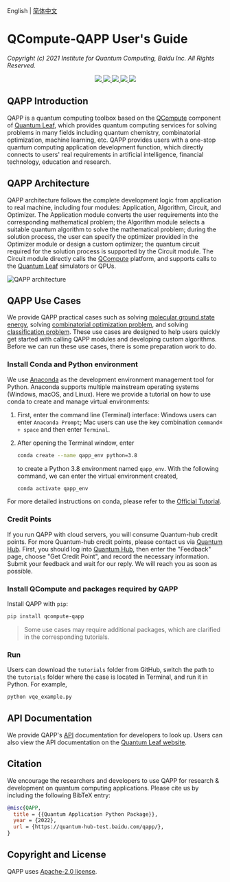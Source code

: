 English | [简体中文](README_CN.md)

# QCompute-QAPP User's Guide

*Copyright (c) 2021 Institute for Quantum Computing, Baidu Inc. All Rights Reserved.*

<p align="center">
  <!-- docs -->
  <a href="https://quantum-hub.baidu.com/docs/qapp/">
    <img src="https://img.shields.io/badge/docs-link-green.svg?style=flat-square&logo=read-the-docs"/>
  </a>
  <!-- PyPI -->
  <a href="https://pypi.org/project/qcompute-qapp/">
    <img src="https://img.shields.io/badge/pypi-v0.0.1-orange.svg?style=flat-square&logo=pypi"/>
  </a>
  <!-- Python -->
  <a href="https://www.python.org/">
    <img src="https://img.shields.io/badge/Python-3.6+-blue.svg?style=flat-square&logo=python"/>
  </a>
  <!-- License -->
  <a href="./LICENSE">
    <img src="https://img.shields.io/badge/license-Apache%202.0-blue.svg?style=flat-square&logo=apache"/>
  </a>
  <!-- Platform -->
  <a href="https://github.com/baidu/QCompute/tree/master/Extensions/QuantumApplication">
    <img src="https://img.shields.io/badge/OS-MacOS%20|%20Windows%20|%20Linux-lightgrey.svg?style=flat-square"/>
  </a>
</p>

## QAPP Introduction

QAPP is a quantum computing toolbox based on the [QCompute](https://quantum-hub.baidu.com/opensource) component of [Quantum Leaf](https://quantum-hub.baidu.com/), which provides quantum computing services for solving problems in many fields including quantum chemistry, combinatorial optimization, machine learning, etc. QAPP provides users with a one-stop quantum computing application development function, which directly connects to users' real requirements in artificial intelligence, financial technology, education and research.

## QAPP Architecture

QAPP architecture follows the complete development logic from application to real machine, including four modules: Application, Algorithm, Circuit, and Optimizer. The Application module converts the user requirements into the corresponding mathematical problem; the Algorithm module selects a suitable quantum algorithm to solve the mathematical problem; during the solution process, the user can specify the optimizer provided in the Optimizer module or design a custom optimizer; the quantum circuit required for the solution process is supported by the Circuit module. The Circuit module directly calls the [QCompute](https://quantum-hub.baidu.com/opensource) platform, and supports calls to the [Quantum Leaf](https://quantum-hub.baidu.com/services) simulators or QPUs.

![QAPP architecture](tutorials/figures/overview-fig-QAPPlandscape-EN.png "Figure 1: QAPP architecture")

## QAPP Use Cases

We provide QAPP practical cases such as solving [molecular ground state energy](tutorials/VQE_EN.md), solving [combinatorial optimization problem](tutorials/Max_Cut_EN.md), and solving [classification problem](tutorials/Kernel_Classifier_EN.md). These use cases are designed to help users quickly get started with calling QAPP modules and developing custom algorithms. Before we can run these use cases, there is some preparation work to do.

### Install Conda and Python environment

We use [Anaconda](https://www.anaconda.com/download) as the development environment management tool for Python. Anaconda supports multiple mainstream operating systems (Windows, macOS, and Linux). Here we provide a tutorial on how to use conda to create and manage virtual environments:

1. First, enter the command line (Terminal) interface: Windows users can enter `Anaconda Prompt`; Mac users can use the key combination `command⌘ + space` and then enter `Terminal`.

2. After opening the Terminal window, enter

   ```bash
   conda create --name qapp_env python=3.8
   ```
   
   to create a Python 3.8 environment named `qapp_env`. With the following command, we can enter the virtual environment created, 
   
   ```bash
   conda activate qapp_env
   ```

For more detailed instructions on conda, please refer to the [Official Tutorial](https://docs.conda.io/projects/conda/en/latest/user-guide/getting-started.html).

### Credit Points

If you run QAPP with cloud servers, you will consume Quantum-hub credit points.  For more Quantum-hub credit points, please contact us via [Quantum Hub](https://quantum-hub.baidu.com). First, you should log into [Quantum Hub](https://quantum-hub.baidu.com), then enter the "Feedback" page, choose "Get Credit Point", and record the necessary information. Submit your feedback and wait for our reply. We will reach you as soon as possible.

### Install QCompute and packages required by QAPP

Install QAPP with `pip`:

```bash
pip install qcompute-qapp
```

> Some use cases may require additional packages, which are clarified in the corresponding tutorials.

### Run

Users can download the `tutorials` folder from GitHub, switch the path to the `tutorials` folder where the case is located in Terminal, and run it in Python. For example,

```bash
python vqe_example.py
```

## API Documentation

We provide QAPP's [API](API_Document.pdf) documentation for developers to look up. Users can also view the API documentation on the [Quantum Leaf website](https://quantum-hub.baidu.com/docs/qapp/).

## Citation

We encourage the researchers and developers to use QAPP for research & development on quantum computing applications. Please cite us by including the following BibTeX entry:

```bibtex
@misc{QAPP, 
  title = {{Quantum Application Python Package}}, 
  year = {2022}, 
  url = {https://quantum-hub-test.baidu.com/qapp/}, 
}
```

## Copyright and License

QAPP uses [Apache-2.0 license](https://www.apache.org/licenses/LICENSE-2.0).

